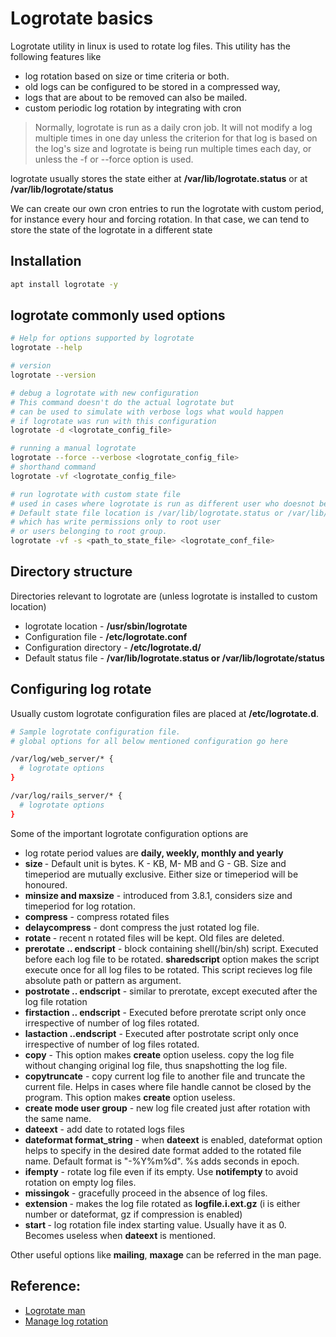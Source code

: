 # Logrotate basics
Logrotate utility in linux is used to rotate log files. This utility has the following features like 
* log rotation based on size or time criteria or both. 
* old logs can be configured to be stored in a compressed way,
* logs that are about to be removed can also be mailed.
* custom periodic log rotation by integrating with cron

> Normally, logrotate is run as a daily cron job. It will not modify a log multiple times in one day unless the criterion for that log is based on the log's size and logrotate is being run multiple times each day, or unless the -f or --force option is used. 

logrotate usually stores the state either at **/var/lib/logrotate.status** or at **/var/lib/logrotate/status**

We can create our own cron entries to run the logrotate with custom period, for instance every hour and forcing rotation.
In that case, we can tend to store the state of the logrotate in a different state

## Installation
```Bash
apt install logrotate -y
```

## logrotate commonly used options
```Bash
# Help for options supported by logrotate
logrotate --help

# version
logrotate --version

# debug a logrotate with new configuration
# This command doesn't do the actual logrotate but
# can be used to simulate with verbose logs what would happen
# if logrotate was run with this configuration
logrotate -d <logrotate_config_file>

# running a manual logrotate
logrotate --force --verbose <logrotate_config_file>
# shorthand command
logrotate -vf <logrotate_config_file>

# run logrotate with custom state file
# used in cases where logrotate is run as different user who doesnot belong to root
# Default state file location is /var/lib/logrotate.status or /var/lib/logrotate/status 
# which has write permissions only to root user
# or users belonging to root group. 
logrotate -vf -s <path_to_state_file> <logrotate_conf_file>
```


## Directory structure
Directories relevant to logrotate are (unless logrotate is installed to custom location)
* logrotate location - **/usr/sbin/logrotate**
* Configuration file - **/etc/logrotate.conf**
* Configuration directory - **/etc/logrotate.d/**
* Default status file - **/var/lib/logrotate.status or /var/lib/logrotate/status**

## Configuring log rotate
Usually custom logrotate configuration files are placed at **/etc/logrotate.d**.
```Bash
# Sample logrotate configuration file.
# global options for all below mentioned configuration go here

/var/log/web_server/* {
  # logrotate options
}

/var/log/rails_server/* {
  # logrotate options
}
```
Some of the important logrotate configuration options are
* log rotate period values are **daily, weekly, monthly and yearly**
* **size <size>** - Default unit is bytes. K - KB, M- MB and G - GB. Size and timeperiod are mutually exclusive. Either size or timeperiod will be honoured.
* **minsize and maxsize** - introduced from 3.8.1, considers size and timeperiod for log rotation.
* **compress** - compress rotated files
* **delaycompress** - dont compress the just rotated log file.
* **rotate <n>** - recent n rotated files will be kept. Old files are deleted.
* **prerotate .. endscript** - block containing shell(/bin/sh) script. Executed before each log file to be rotated. **sharedscript** option makes the script execute once for all log files to be rotated. This script recieves log file absolute path or pattern as argument.
* **postrotate .. endscript** - similar to prerotate, except executed after the log file rotation
* **firstaction .. endscript** - Executed before prerotate script only once irrespective of number of log files rotated.
* **lastaction ..endscript** - Executed after postrotate script only once irrespective of number of log files rotated.
* **copy** - This option makes **create** option useless. copy the log file without changing original log file, thus snapshotting the log file.
* **copytruncate** - copy current log file to another file and truncate the current file. Helps in cases where file handle cannot be closed by the program. This option makes **create** option useless.
* **create mode user group** - new log file created just after rotation with the same name.
* **dateext** - add date to rotated logs files
* **dateformat format_string** - when **dateext** is enabled, dateformat option helps to specify in the desired date format added to the rotated file name. Default format is "-%Y%m%d". %s adds seconds in epoch.
* **ifempty** - rotate log file even if its empty. Use  **notifempty** to avoid rotation on empty log files.
* **missingok** - gracefully proceed in the absence of log files.
* **extension <ext>** - makes the log file rotated as **logfile.i.ext.gz** (i is either number or dateformat, gz if compression is enabled)
* **start <n>** - log rotation file index starting value. Usually have it as 0. Becomes useless when **dateext** is mentioned.

Other useful options like **mailing**, **maxage** can be referred in the man page.

## Reference:
* [Logrotate man](https://linux.die.net/man/8/logrotate)
* [Manage log rotation](https://www.tecmint.com/install-logrotate-to-manage-log-rotation-in-linux/)